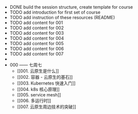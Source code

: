 - DONE build the session structure, create template for course
- TODO add introduction for first set of course
- TODO add instruction of these resources (README)
- TODO add content for 001
- TODO add content for 002
- TODO add content for 003
- TODO add content for 004
- TODO add content for 005
- TODO add content for 006
- TODO add content for 007
-
- 000 —— 七周七
	- [[001. 云原生是什么]]
	- [[002. 容器 - 云原生的基石]]
	- [[003. Kubernetes 快速入门]]
	- [[004. k8s 核心原理]]
	- [[005. service mesh]]
	- [[006. 多运行时]]
	- [[007. 云原生周边技术的突破]]